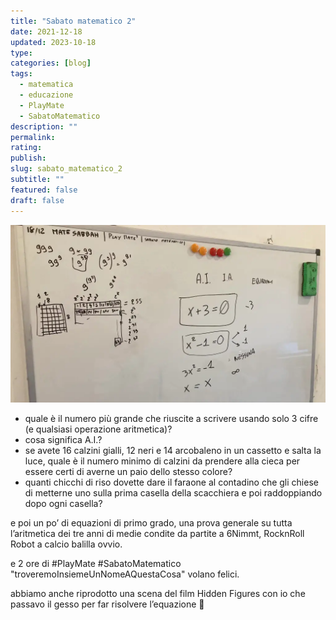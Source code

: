 ```yaml
---
title: "Sabato matematico 2"
date: 2021-12-18
updated: 2023-10-18
type: 
categories: [blog]
tags:
  - matematica
  - educazione
  - PlayMate
  - SabatoMatematico
description: ""
permalink: 
rating: 
publish: 
slug: sabato_matematico_2
subtitle: ""
featured: false
draft: false
---
```

![](../../../assets/img/post/2021/sabato_matematico2_featured.webp)

- quale è il numero più grande che riuscite a scrivere usando solo 3 cifre (e qualsiasi operazione aritmetica)?
- cosa significa A.I.?
- se avete 16 calzini gialli, 12 neri e 14 arcobaleno in un cassetto e salta la luce, quale è il numero minimo di calzini da prendere alla cieca per essere certi di averne un paio dello stesso colore?
- quanti chicchi di riso dovette dare il faraone al contadino che gli chiese di metterne uno sulla prima casella della scacchiera e poi raddoppiando dopo ogni casella?

e poi un po’ di equazioni di primo grado, una prova generale su tutta l’aritmetica dei tre anni di medie condite da partite a 6Nimmt, RocknRoll Robot a calcio balilla ovvio. 

e 2 ore di #PlayMate #SabatoMatematico "troveremoInsiemeUnNomeAQuestaCosa" volano felici. 

abbiamo anche riprodotto una scena del film Hidden Figures con io che passavo il gesso per far risolvere l’equazione 🙂